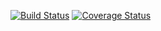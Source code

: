 [![Build Status](https://travis-ci.org/bigeasy/cliffhanger.svg?branch=master)](https://travis-ci.org/bigeasy/cliffhanger) [![Coverage Status](https://coveralls.io/repos/bigeasy/cliffhangecliffhangerch=master&service=github)](https://coveralls.io/github/bigeasy/cliffhanger?branch=master)
